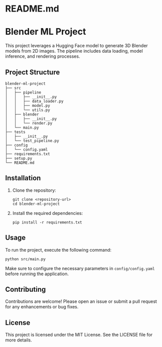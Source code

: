 # README.md

# Blender ML Project

This project leverages a Hugging Face model to generate 3D Blender models from 2D images. The pipeline includes data loading, model inference, and rendering processes.

## Project Structure

```
blender-ml-project
├── src
│   ├── pipeline
│   │   ├── __init__.py
│   │   ├── data_loader.py
│   │   ├── model.py
│   │   └── utils.py
│   ├── blender
│   │   ├── __init__.py
│   │   └── render.py
│   └── main.py
├── tests
│   ├── __init__.py
│   └── test_pipeline.py
├── config
│   └── config.yaml
├── requirements.txt
├── setup.py
└── README.md
```

## Installation

1. Clone the repository:
   ```
   git clone <repository-url>
   cd blender-ml-project
   ```

2. Install the required dependencies:
   ```
   pip install -r requirements.txt
   ```

## Usage

To run the project, execute the following command:
```
python src/main.py
```

Make sure to configure the necessary parameters in `config/config.yaml` before running the application.

## Contributing

Contributions are welcome! Please open an issue or submit a pull request for any enhancements or bug fixes.

## License

This project is licensed under the MIT License. See the LICENSE file for more details.